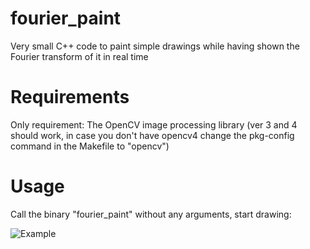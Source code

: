 # fourier_paint
Very small C++ code to paint simple drawings while having shown the Fourier transform of it in real time

# Requirements
Only requirement: The OpenCV image processing library (ver 3 and 4 should work, in case you don't have opencv4 change the pkg-config command in the Makefile to "opencv")

# Usage
Call the binary "fourier_paint" without any arguments, start drawing:

![Example](http://sebastian.stapelberg.de/documents/fourier_paint.jpg "Example")
